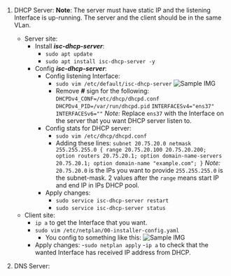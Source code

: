 ﻿ 1. DHCP Server:
 **Note**: 
 The server must have static IP and the listening Interface is up-running. 
 The server and the client should be in the same VLan.
	 - Server site:
		- Install ***isc-dhcp-server***:
			- `sudo apt update`
			- `sudo apt install isc-dhcp-server -y` 
		-  Config ***isc-dhcp-server***:
			- Config listening Interface:
				- `sudo vim /etc/default/isc-dhcp-server`
				![Sample IMG](https://github.com/tomtpc/Intern-BizflyCloud/blob/main/Linux/Images/config-listening-interface-dhcpServer.png)
				- Remove ***#*** sign for the following:
				`DHCPDv4_CONF=/etc/dhcp/dhcpd.conf`
				`DHCPDv4_PID=/var/run/dhcpd.pid`
				`INTERFACESv4="ens37"`
				`INTERFACESv6=""`
				*Note:* 
				Replace `ens37` with the Interface on the server that you want DHCP server listen to. 
			- Config stats for DHCP server:
				- `sudo vim /etc/dhcp/dhcpd.conf`
				- Adding these lines:
				`subnet 20.75.20.0 netmask 255.255.255.0 {
		range 20.75.20.100 20.75.20.200;
		option routers 20.75.20.1;
		option domain-name-servers 20.75.20.1;
		option domain-name "example.com";
		}`
				*Note:* 
				`20.75.20.0` is the IPs you want to provide
				`255.255.255.0` is the subnet-mask.
				2 values after the `range` means start IP and end IP in IPs DHCP pool.
			- Apply changes:
				- `sudo service isc-dhcp-server restart`
				- `sudo service isc-dhcp-server status`
	 - Client site:
		 - `ip a` to get the Interface that you want.
		 - `sudo vim /etc/netplan/00-installer-config.yaml`
			 - You config to something like this:
		![Sample IMG](https://github.com/tomtpc/Intern-BizflyCloud/blob/main/Linux/Images/static-ip-for-00-installer-config.png)
		- Apply changes:
				 -`sudo netplan apply`
				 -`ip a` to check that the wanted Interface has received IP address from DHCP.
			
 2. DNS Server:
